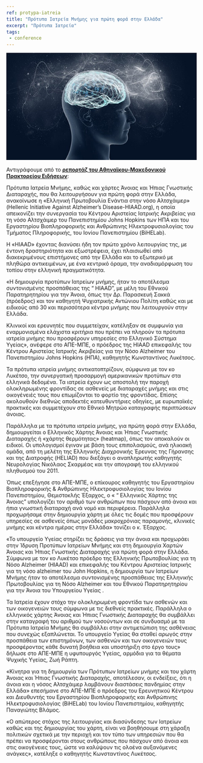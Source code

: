 ```yaml
---
ref: protypa-iatreia
title: "Πρότυπα Ιατρεία Μνήμης για πρώτη φορά στην Ελλάδα"
excerpt: "Πρότυπα Ιατρεία"
tags:
 - conference
--- 
```

![](/assets/images/protypaiatreia.png)

Αντιγράφουμε από το  [**ρεπορτάζ του Αθηναϊκου-Μακεδονικού Πρακτορείου Ειδήσεων**](https://www.amna.gr/mobile/articleen/530517/Kerkura-Protupa-Iatreia-Mnimis-gia-proti-fora-stin-Ellada):

Πρότυπα Ιατρεία Μνήμης, καθώς και χάρτες Άνοιας και Ήπιας Γνωστικής Διαταραχής, που θα λειτουργήσουν για πρώτη φορά στην Ελλάδα, ανακοίνωσε η «Ελληνική Πρωτοβουλία Ενάντια στην νόσο Αλτσχάιμερ» (Hellenic Initiative Against Alzheimer’s Disease-HIAAD.org), η οποία απεικονίζει την συνεργασία του Κέντρου Αριστείας Ιατρικής Ακριβείας για τη νόσο Αλτσχάιμερ του Πανεπιστημίου Johns Hopkins των ΗΠΑ και του Εργαστηρίου Βιοπληροφορικής και Ανθρώπινης Ηλεκτροφυσιολογίας του Τμήματος Πληροφορικής, του Ιονίου Πανεπιστημίου (BiHELab).

Η «HIAAD» έχοντας διανύσει ήδη τον πρώτο χρόνο λειτουργίας της, με έντονη δραστηριότητα και εξωστρέφεια, έχει πλαισιωθεί από διακεκριμένους επιστήμονες από την Ελλάδα και το εξωτερικό με πληθώρα αντικειμένων, με ένα κεντρικό όραμα, την αναδιαμόρφωση του τοπίου στην ελληνική πραγματικότητα.

«Η δημιουργία προτύπων Ιατρείων μνήμης, ήταν το αποτέλεσμα συντονισμένης προσπάθειας της “ HIAAD”, με μέλη του Εθνικού Παρατηρητηρίου για την Άνοια, όπως την Δρ. Παρασκευή Σακκά (πρόεδρος) και τον καθηγητή Ψυχιατρικής Αντώνιου Πολίτη καθώς και με ειδικούς από 30 και περισσότερα κέντρα μνήμης που λειτουργούν στην Ελλάδα.

Κλινικοί και ερευνητές που συμμετείχαν, κατέληξαν σε συμφωνία για εναρμονισμένα ελάχιστα κριτήρια που πρέπει να πληρούν τα πρότυπα ιατρεία μνήμης που προσφέρουν υπηρεσίες στο Ελληνικό Σύστημα Υγείας», ανέφερε στο ΑΠΕ-ΜΠΕ, ο πρόεδρος της HIAAD επικεφαλής του Κέντρου Αριστείας Ιατρικής Ακριβείας για την Νόσο Alzheimer του Πανεπιστημίου Johns Hopkins (ΗΠΑ), καθηγητής Κωνσταντίνος Λυκέτσος.

Τα πρότυπα ιατρεία μνήμης αντικατοπτρίζουν, σύμφωνα με τον κο Λυκέτσο, την συνεργατική προσαρμογή αμερικανικών προτύπων στα ελληνικά δεδομένα. Τα ιατρεία έχουν ως αποστολή την παροχή ολοκληρωμένης φροντίδας σε ασθενείς με διαταραχές μνήμης και στις οικογένειές τους που επωμίζονται το φορτίο της φροντίδας. Επίσης ακολουθούν διεθνώς αποδεκτές κατευθυντήριες οδηγίες, με ευρωπαϊκές πρακτικές και συμμετέχουν στο Εθνικό Μητρώο καταγραφής περιπτώσεων άνοιας.

Παράλληλα με τα πρότυπα ιατρεία μνήμης, για πρώτη φορά στην Ελλάδα, δημιουργείται ο Ελληνικός Χάρτης Άνοιας και Ήπιας Γνωστικής Διαταραχής ή «χάρτης θερμότητας» (heatmap), όπως τον αποκαλούν οι ειδικοί. Οι υπολογισμοί έγιναν με βάση τους επιπολασμούς, ανά ηλικιακή ομάδα, από τη μελέτη της Ελληνικής Διαχρονικής Έρευνας της Γήρανσης και της Διατροφής (HELIAD) που διεξάγει ο αναπληρωτής καθηγητής Νευρολογίας Νικόλαος Σκαρμέας και την απογραφή του ελληνικού πληθυσμού του 2011.

Όπως επεξήγησε στο ΑΠΕ-ΜΠΕ, ο επίκουρος καθηγητής του Εργαστηρίου Βιοπληροφορικής & Ανθρώπινης Ηλεκτροφυσιολογίας του Ιονίου Πανεπιστημίου, Θεμιστοκλής Έξαρχος, ο « “ Ελληνικός Χάρτης της Άνοιας” υπολογίζει τον αριθμό των ανθρώπων που πάσχουν από άνοια και ήπια γνωστική διαταραχή ανά νομό και περιφέρεια. Παράλληλα προχωρήσαμε στην δημιουργία χάρτη με όλες τις δομές που προσφέρουν υπηρεσίες σε ασθενείς όπως μονάδες μακροχρόνιας παραμονής, κλινικές μνήμης και κέντρα ημέρας στην Ελλάδα» τονίζει ο κ. Έξαρχος.

«Το υπουργείο Υγείας στηρίζει τις δράσεις για την άνοια και προχωράει στην Ίδρυση Προτύπων Ιατρείων Μνήμης και στη δημιουργία Χαρτών Άνοιας και Ήπιας Γνωστικής Διαταραχής για πρώτη φορά στην Ελλάδα. Σύμφωνα με τον κο Λυκέτσο πρόεδρο της Ελληνικής Πρωτοβουλίας για τη Νόσο Alzheimer (HIAAD) και επικεφαλής του Κέντρου Αριστείας Ιατρικής για τη νόσο alzheimer του John Hopkins, η δημιουργία των Ιατρείων Μνήμης ήταν το αποτέλεσμα συντονισμένης προσπάθειας της Ελληνικής Πρωτοβουλίας για τη Νόσο Alzheimer και του Εθνικού Παρατηρητηρίου για την Άνοια του Υπουργείου Υγείας .

Τα Ιατρεία έχουν στόχο την ολοκληρωμένη φροντίδα των ασθενών και των οικογενειών τους σύμφωνα με τις διεθνείς πρακτικές. Παράλληλα ο ελληνικός χάρτης Άνοιας και Ήπιας Γνωστικής Διαταραχής θα συμβάλλει στην καταγραφή του αριθμού των νοσούντων και σε συνδυασμό με τα Πρότυπα Ιατρεία Μνήμης θα συμβάλλει στην αντιμετώπιση της ασθένειας που συνεχώς εξαπλώνεται. Το υπουργείο Υγείας θα σταθεί αρωγός στην προσπάθεια των επιστημόνων, των ασθενών και των οικογενειών τους προσφέροντας κάθε δυνατή βοήθεια και υποστήριξη στο έργο τους» δήλωσε στο ΑΠΕ-ΜΠΕ η υφυπουργός Υγείας, αρμόδια για τα θέματα Ψυχικής Υγείας, Ζωή Ράπτη.

«Κίνητρα για τη δημιουργία των Πρότυπων Ιατρείων μνήμης και του χάρτη Άνοιας και Ήπιας Γνωστικής Διαταραχής, αποτέλεσαν, οι ενδείξεις, ότι η άνοια και η νόσος Αλτσχάιμερ λαμβάνουν διαστάσεις πανδημίας στην Ελλάδα» επεσήμανε στο ΑΠΕ-ΜΠΕ ο πρόεδρος του Ερευνητικού Κέντρου και Διευθυντής του Εργαστηρίου Βιοπληροφορικής και Ανθρώπινης Ηλεκτροφυσιολογίας (BiHELab) του Ιονίου Πανεπιστημίου, καθηγητής Παναγιώτης Βλάμος.

«Ο απώτερος στόχος της λειτουργίας και διασύνδεσης των Ιατρείων καθώς και της δημιουργίας του χάρτη, είναι να βοηθήσουμε στη χάραξη πολιτικών σχετικά με την περιοχή και τον τύπο των υπηρεσιών που θα πρέπει να προσφέρονται στους ανθρώπους που πάσχουν από άνοια και στις οικογένειες τους, ώστε να καλύψουν τις ολοένα αυξανόμενες ανάγκες», κατέληξε ο καθηγητής Κωνσταντίνος Λυκέτσος.


